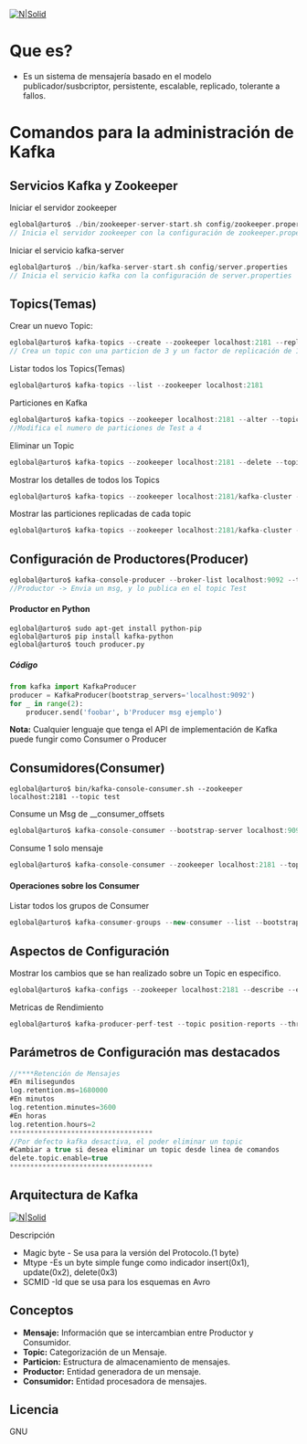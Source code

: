 [![N|Solid](https://image.ibb.co/bSHK4b/apache_kafka.png)](https://github.com/ArturoGonzalezBecerril/kafka-Instalacion-cluster)

# Que es?
-  Es un sistema de mensajería basado en el modelo publicador/susbcriptor, persistente, escalable, replicado, tolerante a fallos.


# Comandos para la administración de Kafka

## Servicios Kafka y Zookeeper

Iniciar el servidor zookeeper
```scala
eglobal@arturo$ ./bin/zookeeper-server-start.sh config/zookeeper.properties
// Inicia el servidor zookeeper con la configuración de zookeeper.properties
```
Iniciar el servicio kafka-server
```scala
eglobal@arturo$ ./bin/kafka-server-start.sh config/server.properties
// Inicia el servicio kafka con la configuración de server.properties
```
## Topics(Temas)
Crear un nuevo Topic:
```scala
eglobal@arturo$ kafka-topics --create --zookeeper localhost:2181 --replication-factor 1 --partitions 3 --topic NombreTopic
// Crea un topic con una particion de 3 y un factor de replicación de 1
```
Listar  todos los Topics(Temas)
```scala
eglobal@arturo$ kafka-topics --list --zookeeper localhost:2181
```
Particiones en Kafka
```scala
eglobal@arturo$ kafka-topics --zookeeper localhost:2181 --alter --topic Test --partitions 4
//Modifica el numero de particiones de Test a 4
```
Eliminar un Topic
```scala
eglobal@arturo$ kafka-topics --zookeeper localhost:2181 --delete --topic Test
```
Mostrar los detalles de todos los Topics
```scala
eglobal@arturo$ kafka-topics --zookeeper localhost:2181/kafka-cluster --describe
```
Mostrar las particiones replicadas de cada topic
```scala
eglobal@arturo$ kafka-topics --zookeeper localhost:2181/kafka-cluster --describe --under-replicated-partitions
```
## Configuración de Productores(Producer)
```scala
eglobal@arturo$ kafka-console-producer --broker-list localhost:9092 --topic Test < "hola desde kafka"
//Productor -> Envia un msg, y lo publica en el topic Test
```
#### Productor en Python
```ssh
eglobal@arturo$ sudo apt-get install python-pip
eglobal@arturo$ pip install kafka-python
eglobal@arturo$ touch producer.py
```
##### Código
```python
from kafka import KafkaProducer
producer = KafkaProducer(bootstrap_servers='localhost:9092')
for _ in range(2):
    producer.send('foobar', b'Producer msg ejemplo')
```
**Nota:** Cualquier lenguaje que tenga el API de implementación de Kafka puede fungir como Consumer o Producer

## Consumidores(Consumer)
```ssh
eglobal@arturo$ bin/kafka-console-consumer.sh --zookeeper localhost:2181 --topic test
```
Consume un Msg de __consumer_offsets
```scala
eglobal@arturo$ kafka-console-consumer --bootstrap-server localhost:9092 --topic __consumer_offsets --formatter 'kafka.coordinator.GroupMetadataManager$OffsetsMessageFormatter' --max-messages 1
```
Consume 1 solo mensaje
```scala
eglobal@arturo$ kafka-console-consumer --zookeeper localhost:2181 --topic Test  --max-messages 1
```
#### Operaciones sobre los Consumer
Listar todos los grupos de Consumer
```scala
eglobal@arturo$ kafka-consumer-groups --new-consumer --list --bootstrap-server localhost:9092
```
## Aspectos de Configuración
Mostrar los cambios que se han realizado sobre un Topic en especifico.
```scala
eglobal@arturo$ kafka-configs --zookeeper localhost:2181 --describe --entity-type topics --entity-name Test
```
Metricas de Rendimiento
```scala
eglobal@arturo$ kafka-producer-perf-test --topic position-reports --throughput 10000 --record-size 300 --num-records 20000 --producer-props bootstrap.servers="localhost:9092"
```
## Parámetros de Configuración mas destacados
```scala
//****Retención de Mensajes
#En milisegundos
log.retention.ms=1680000
#En minutos
log.retention.minutes=3600
#En horas
log.retention.hours=2
***********************************
//Por defecto kafka desactiva, el poder eliminar un topic
#Cambiar a true si desea eliminar un topic desde linea de comandos
delete.topic.enable=true
***********************************

```
## Arquitectura de Kafka
[![N|Solid](https://image.ibb.co/n6PTVG/kafka_Arquitectura.png)](https://github.com/ArturoGonzalezBecerril/kafka-Instalacion-cluster)

Descripción
- Magic byte - Se usa para la versión del Protocolo.(1 byte)
- Mtype -Es un byte simple funge como indicador  insert(0x1), update(0x2), delete(0x3)
- SCMID -Id que se usa para los esquemas en Avro

## Conceptos
- **Mensaje:** Información que se intercambian entre Productor y Consumidor.
- **Topic:** Categorización de un Mensaje.
- **Particion:** Estructura de almacenamiento de mensajes.
- **Productor:** Entidad generadora de un mensaje.
- **Consumidor:** Entidad procesadora de mensajes.

Licencia
----
GNU


